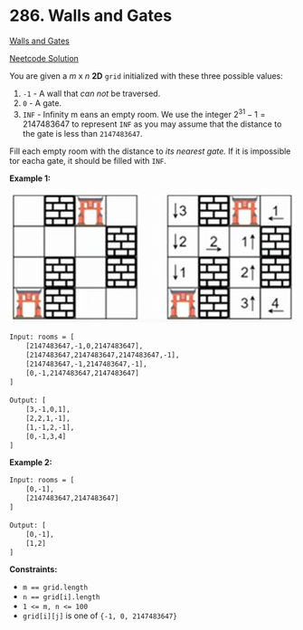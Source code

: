 # 286. Walls and Gates

[Walls and Gates](https://neetcode.io/problems/islands-and-treasure)

[Neetcode Solution](https://www.youtube.com/watch?v=e69C6xhiSQE&pp=ygUYbmVldGNvZGUgV2FsbHMgQW5kIEdhdGVz)

You are given a $m$ x $n$ <b>2D</b> `grid` initialized with these three possible
values:

1. `-1` - A wall that <em>can not</em> be traversed.
2. `0` - A gate.
3. `INF` - Infinity m eans an empty room. We use the integer $2^31 -
   1 = 2147483647$ to represent `INF` as you may assume that the distance to the
   gate is less than `2147483647`.

Fill each empty room with the distance to <em>its nearest gate.</em> If it is
impossible tor eacha gate, it should be filled with `INF`.

**Example 1:**

<img src="./walls_and_gates.png" />

```
Input: rooms = [
    [2147483647,-1,0,2147483647],
    [2147483647,2147483647,2147483647,-1],
    [2147483647,-1,2147483647,-1],
    [0,-1,2147483647,2147483647]
]

Output: [
    [3,-1,0,1],
    [2,2,1,-1],
    [1,-1,2,-1],
    [0,-1,3,4]
]
```

**Example 2:**

```
Input: rooms = [
    [0,-1],
    [2147483647,2147483647]
]

Output: [
    [0,-1],
    [1,2]
]
```

**Constraints:**

- `m == grid.length`
- `n == grid[i].length`
- `1 <= m, n <= 100`
- `grid[i][j]` is one of `{-1, 0, 2147483647}`
